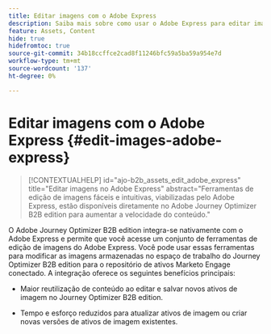 ```yaml
---
title: Editar imagens com o Adobe Express
description: Saiba mais sobre como usar o Adobe Express para editar imagens no espaço de trabalho do Journey Optimizer B2B edition.
feature: Assets, Content
hide: true
hidefromtoc: true
source-git-commit: 34b18ccffce2cad8f11246bfc59a5ba59a954e7d
workflow-type: tm+mt
source-wordcount: '137'
ht-degree: 0%

---
```


# Editar imagens com o Adobe Express {#edit-images-adobe-express}

>[!CONTEXTUALHELP]
>id="ajo-b2b_assets_edit_adobe_express"
>title="Editar imagens no Adobe Express"
>abstract="Ferramentas de edição de imagens fáceis e intuitivas, viabilizadas pelo Adobe Express, estão disponíveis diretamente no Adobe Journey Optimizer B2B edition para aumentar a velocidade do conteúdo."

O Adobe Journey Optimizer B2B edition integra-se nativamente com o Adobe Express e permite que você acesse um conjunto de ferramentas de edição de imagens do Adobe Express. Você pode usar essas ferramentas para modificar as imagens armazenadas no espaço de trabalho do Journey Optimizer B2B edition para o repositório de ativos Marketo Engage conectado. A integração oferece os seguintes benefícios principais:

* Maior reutilização de conteúdo ao editar e salvar novos ativos de imagem no Journey Optimizer B2B edition.

* Tempo e esforço reduzidos para atualizar ativos de imagem ou criar novas versões de ativos de imagem existentes.
